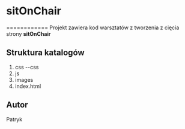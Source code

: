 # sitOnChair
============
Projekt zawiera kod warsztatów z tworzenia z cięcia strony **sitOnChair**

Struktura katalogów
-------------------

1. css
--css
2. js
3. images
4. index.html

Autor
-----
Patryk
